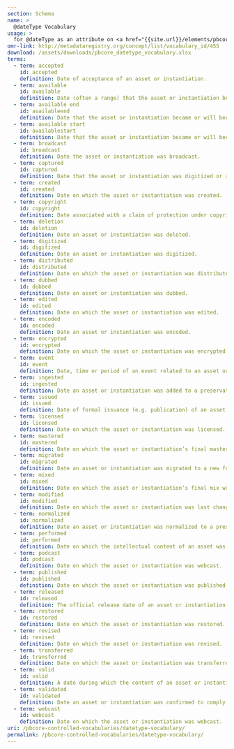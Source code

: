 ```yaml
---
section: Schema
name: >
  @dateType Vocabulary
usage: >
  for @dateType as an attribute on <a href="{{site.url}}/elements/pbcoreassetdate">pbcoreAssetDate</a> or <a href="{{site.url}}/elements/instantiationdate">instantiationDate</a>
omr-link: http://metadataregistry.org/concept/list/vocabulary_id/455
download: /assets/downloads/pbcore_datetype_vocabulary.xlsx
terms:
  - term: accepted
    id: accepted
    definition: Date of acceptance of an asset or instantiation.
  - term: available
    id: available
    definition: Date (often a range) that the asset or instantiation became or will become available.
  - term: available end
    id: availableend
    definition: Date that the asset or instantiation became or will become unavailable.
  - term: available start
    id: availablestart
    definition: Date that the asset or instantiation became or will become available.
  - term: broadcast
    id: broadcast
    definition: Date the asset or instantiation was broadcast.
  - term: captured
    id: captured
    definition: Date that the asset or instantiation was digitized or a subsequent snapshot was taken.
  - term: created
    id: created
    definition: Date on which the asset or instantiation was created.
  - term: copyright
    id: copyright
    definition: Date associated with a claim of protection under copyright or a similar regime for the asset or instantiation.
  - term: deletion
    id: deletion
    definition: Date an asset or instantiation was deleted.
  - term: digitized
    id: digitized
    definition: Date an asset or instantiation was digitized.
  - term: distributed
    id: distributed
    definition: Date on which the asset or instantiation was distributed or released.
  - term: dubbed
    id: dubbed
    definition: Date an asset or instantiation was dubbed.
  - term: edited
    id: edited
    definition: Date on which the asset or instantiation was edited.
  - term: encoded
    id: encoded
    definition: Date an asset or instantiation was encoded.
  - term: encrypted
    id: encrypted
    definition: Date on which the asset or instantiation was encrypted.
  - term: event
    id: event
    definition: Date, time or period of an event related to an asset or instantiation.
  - term: ingested
    id: ingested
    definition: Date an asset or instantiation was added to a preservation repository. This is a PREMIS event suggestion.
  - term: issued
    id: issued
    definition: Date of formal issuance (e.g. publication) of an asset or instantiation.
  - term: licensed
    id: licensed
    definition: Date on which the asset or instantiation was licensed.
  - term: mastered
    id: mastered
    definition: Date on which the asset or instantiation’s final master was created.
  - term: migrated
    id: migrated
    definition: Date an asset or instantiation was migrated to a new format. This is a PREMIS event suggestion.
  - term: mixed
    id: mixed
    definition: Date on which the asset or instantiation’s final mix was created.
  - term: modified
    id: modified
    definition: Date on which the asset or instantiation was last changed.
  - term: normalized
    id: normalized
    definition: Date an asset or instantiation was normalized to a preservation standard. This is a PREMIS event suggestion.
  - term: performed
    id: performed
    definition: Date on which the intellectual content of an asset was performed live.
  - term: podcast
    id: podcast
    definition: Date on which the asset or instantiation was webcast.
  - term: published
    id: published
    definition: Date on which the asset or instantiation was published.
  - term: released
    id: released
    definition: The official release date of an asset or instantiation.
  - term: restored
    id: restored
    definition: Date on which the asset or instantiation was restored.
  - term: revised
    id: revised
    definition: Date on which the asset or instantiation was revised.
  - term: transferred
    id: transferred
    definition: Date on which the asset or instantiation was transferred from one location to another.
  - term: valid
    id: valid
    definition: A date during which the content of an asset or instantiation is valid.
  - term: validated
    id: validated
    definition: Date an asset or instantiation was confirmed to comply with documented information about the instantiation. This is a PREMIS event suggestion.
  - term: webcast
    id: webcast
    definition: Date on which the asset or instantiation was webcast.
uri: /pbcore-controlled-vocabularies/datetype-vocabulary/
permalink: /pbcore-controlled-vocabularies/datetype-vocabulary/
---
```


